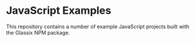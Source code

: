 # JavaScript Examples
This repository contains a number of example JavaScript projects built with the Glassix NPM package.
